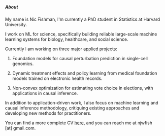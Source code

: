 ##### About

My name is Nic Fishman, I'm currently a PhD student in Statistics at Harvard University.

I work on ML for science, specifically building reliable large-scale machine learning systems for biology, healthcare, and social science.

Currently I am working on three major applied projects:

1. Foundation models for causal perturbation prediction in single-cell genomics.

2. Dynamic treatment effects and policy learning from medical foundation models trained on electronic health records.

3. Non-convex optimization for estimating vote choice in elections, with applications in causal inference.

In addition to application-driven work, I also focus on machine learning and causal inference methodology, critiquing existing approaches and developing new methods for practitioners.

You can find a more complete CV [here](resume), and you can reach me at njwfish [at] gmail.com.
